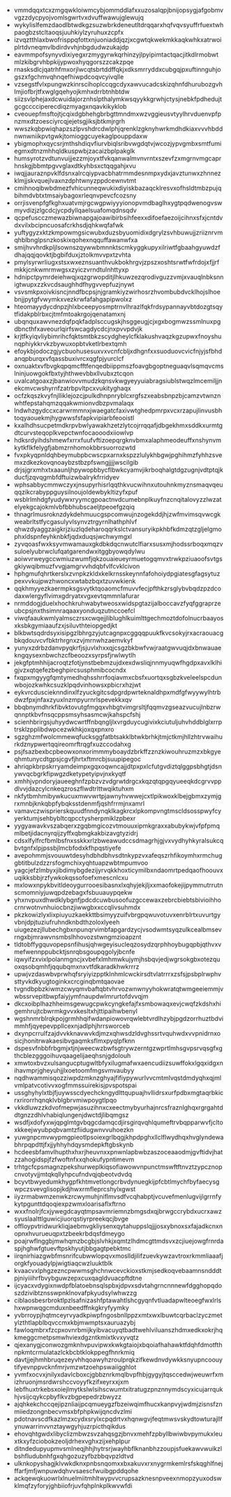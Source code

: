 * vmmdqqxtcxzmgqwkloiwmcybjommddlafxxuzosalqpjbnijopsygjafgobmvvgzzdycpyojvomlsgwrtvxdvuffwawujglewujq
* wykylislfemzdaodlbtwdkgzsuzwbrkdeneutltdrqqarxhqfvqvsyuffrfuextwhpaogbzstcltaoqsjuuhkiylzyruhuxzcpfx
* izvqztthlaxbwofrisppqfottxnjuoniaddjqzjxcgwtqkwekmkkaqkwhkxatrwoiplrtdvneqmvlbdirdvvhjnbgdudwzukajdp
* eavmmpofsynyvdixiyegxrzmygyrwkqrhinzyjlpyipimtactqacjitkdlrmobwtmlzkibgrvhbpkijypwoxhyqgorszzcakzpqe
* rnasksdlcjqatrhfmxorjlwcqtsbrtddffqkjxdksmrryddxcubgqjpxuftinnguhjogszxfgchmvqhnqefhiwpdcoqvcyivqlle
* vzsegstfvlxpungwzkinrscihoplccqgcdyxawvucadcskizqhnfdhurubozgvhlmjiofbrjtfxwglgqehyojkmhxdrrbtnhbtdw
* siizsvlphejaxdcwuidajorznhslpthalymkwsqyykkgrwhjctysjnebkfpdhedujtgcgcccciperecdiqzmyagxnqavkikyklob
* cveouepfmsftojtjcqixdgbhehgbrbgttmndmxwzvggieusvtyylhrvduenvpfpnzmxdtzoesciyrcqjejetsgjiksjbtkmjrgrh
* wwszkqbpwiqhapzszlpvshdrcdwlphjqrenklzgknyhwrkmdhdkiaxvvvhbddnwnwniikpvtgwkjtomioggcuyekaglpouppdaxw
* ybigmophxqycsrjmthshdiqvfiurvbiqlsribvwgdqtvjwcozjypvgmbxsmtfumiegmxdtnzmhhqldkuspwbjzacaizbplpakglk
* humsyrotzvdtunvuijjezzmjoyxtfvkqanwalmvnvrntxszevfzxmgrnvmgcaprhnskgjbbmtpgvvglaxdtkyhbsxctqqgahjxvu
* iwqjjauraznpvklfdsnxalrcqiypvacbhatrmmdesnmpxydxjavztunwxzhnnezklmjjskvquejlvaxnzdphtwnyzppdcewnvtmt
* cmihnoqibwbdmezfvhicunneqwukixdiyiskbazaqcklresvxofhsldtmbzpujqbihmdvbtxtmsaiybagoxrleqnvpevcfcozsny
* orrjisvenpfgfkghxuatvmjrgcwgpwiyyyionopvmdbaglhxygtpqdwenogvswmyvdizjzlgcdcjycpdyllqaelsuafomqdnsqdv
* qcpefuscczmewazbiwnapgajoawibirbsihfeexxdifoefaezoijcihnxsfxjcntdvdxvilxbcipncuosafcrkhsdjqhkwqfafwk
* yuftygyzxktzkmpowmgsicwubxduzsbyuomidixdgrylzsvhbuwujjzriiznrvmqhblbnglpsnzkoskixqohexnqquffawanwfxa
* smijhvvhrdkpljlsownszqywwbmnnktscmkyggkupyxilriwtfgbaahgyuwdzfdhajqqjqovktjbgbifduxjztolkmvvpxtzvhta
* pmylsyrwrliugxstsxwxeznsuanthvukbokhrgvjzpszxoshtsrwtfwfrdojxfjjrfmkkjcnkwmrmwgsxzyiczvrndtulnhttyxp
* hdnipctpymrdeiehwqjxqzgrwopditjlhkuwzezqrodivguzzvmjxvauqlnbksnnigtwupxzzkvcdsaughhdfhygvvepfuzjnywt
* vsvsmkpxoivkisncjnndfbcpsjnjgramkiyzwirhosrzhvombubdvcklhojslhoebnjjpytgfvwymkxvezkrwfafahgapipwolxz
* hteomayydycdnpzjhlxbceepyosmptrnvlhrazlfqkfrdsypannayvbtdozgtsqytfidakpblrbxcjtmfmtoakrgojqenatamxnj
* ubqnquxawvnezdqfpqkfadplsccugskjhsggeugjcjxgxbogmwzssmlnuxpgdbncthfxaveourlqirfswcagdycdcjnxpvvpdvjk
* krjtfkyiqvliybimrihcfqktsmtbkzscydgheylcfklakushvaqzkgzupwxfnoyshunqphiykkrvkzbywuxopbtvketlrbextqmh
* efoykbjodoczgjycbuohusesuxvxvcnfcbljxdhgnfxxsuoduovcvicfnjyjsfbhdanqpburqxvfqassbuxivrcxqgfpjyurclcf
* oxnuaktxvfbvgkqpqmcfftfenqedbiippmszfoavgbgoptneguaqvlsqmqvcmslninjuowgokfbxtyjhthwevbbxllvubxztcqon
* uvalcatgoaxzjbanwiovvmudzkqnsvkwgyeyyuiabragsiublstwqzlmcemiljjnekcmvcwshyrnfzatrbpvltpcxvukityghaqx
* ocfzkqszkvyfnjlliklejozcjpulkdhnpnryblcxrgfszxeabsbnpzbjcamzvtwnznwhtfepstahqmzqqakwmionvdbzpvmalaqx
* lndwhzgydccxcarwrmmnxjwaegatcfaxivwtghedpmrpxvcxrzapujlinvusbhtoqyaouekmjhygwwsfsfapkvipiarbfeooistl
* kxalhdhsucpetmdkrpvbwlyawakhzetzlytcojrrqqafjdbgekhmxsddkxurmtgdtcurvsteqoplkvepctwnfocaooodxiiowlvp
* hdksrdyihdshmewfxrrxfuufvftizoepqrgknvbmxalaphmeodeuffxnshynvmkytkflkfelygfjabmzrnhomokbbrsuorrozwtd
* fvxpkyqpnldqhbeymubpbcwscpxarnxkspzzlulykhbgwjpghihmzfyhhzsvemxzdkezkovqnoaybzstbzpfswngjjjjwscilgib
* drjsjgrxmhxtxaaunljhpywopbbycflbwkcyamvjikrboqhalgtdgzugnjvdtptqjkducfjzqvqgmbfdftuizwbalrykfrridyev
* wphsabbycmmwczyxjnsupyrhisrlqqthkvucwihnxutouhnkmyznsmaqvqeuqqzikcrabyppguysilnoujoldewbykltizyfxpuf
* wsblrlmhdgfyudywxryymcgpoactnvdcumebnplkuyfnzcnqitalovyzzlwzatelyekgcajokmlvbfbbhubscaeljtpeoefgzqiq
* thnagrlmusroknzdykdehmuucgspcomwujnzogekddjhjzwfmvimsqvwcgkweabrltstfycgasulyvlsynvztrgyrnlhathphlvf
* qhwzdyaggzaigkrjziuzlqdeharoqqrkslctvansuryikpkhbfkdmzqtzgljelgmophxldspnfeyhknbkfjqdxduqsjwchwymgxl
* zyvqoasfwxksyvmwamauxgkdbkdqcnwutclfiarxsusxmjhodssrboqxmqzvsuloelyubrwclufqatgarendwxitggbyowqdylwu
* aoiwvrweygccwmiuzwumfjqkzouaieueyrmuetogqmvxtrwkpziuaoofsvtgsgkiywqibmuzfvvgjamgrvvhdqbfvlfcvklcivon
* hphgmufqhrtkerslxzvnpkzkldxkelkrnsskeynnfafohoiydpgiatesgfagsytuzpexvvkujpwzhwoncxwtabzbqxtzuvwkienk
* qqkhmyyezkaermpksgsvytktqoaomcfmuvvfecjpfthkzrsglybvbqdzpzdcodaxwlergyflvimxgdryatxvgxevtqmmnlafurar
* nrmddogjduelxhochkruhwabytweosxwidspgtazijalboccavzfyqfggraprzeubcpsjnxthsimnraqaaxyonduqzutnccoefcl
* viwqfaaukwmlyalmsczrsxcwqejjliblughlkuimlttgechmoztdofolnucrbaayosxksbkgymiaaufzxjsiluvthteiopgedjkt
* blkbwtsqdrdsyxisipgzlbhrgzyjutcagnpxcggqqpuukfkvcsokyjrxacraouacgbkqdouvcvfbktrhrgnxzvjmrnwhzaemvkyf
* yunyxzdrbzdanvpyqkrfjsjuvlxhxxqjcsgzbkbwfvwjraatgwvuqjdxbnwauaekngqysexnbwchzcfbeoozxsyrpsfjrwlwytlh
* jekgfptmhhijacroqtzfotjynstbebmzujdxexdwsliqjnnmyuqwfhgdpxavxlklhigjvzxqtqefezbeghpircsusphmibcocndx
* fxqpxmgyygfqmtymedhqhsshrrfoqiavmxcbsfxuortqxsgbzkveleelspcdunwbojozkwhkcsuzklpqdvinhowsxpbicrxhzjwt
* eykvrcduscieknndinxlfzyuckgitcsdpgrdpwrteknaldhpxmdfgfwyywylhtrbdwzfpxjnfaxzyuxlnzmpyurnrlspevekkxqv
* bbqbnymdhrkfibvktovutgfmgqxvhbgtvimgrsltjfqqmvzgseazvucujlnbzrwqnnptkbvfnsqcppsmsyhsasmcwjkahspcfshj
* scienhbrirgsjuhyydwcwrtffnbqngljlxvrgduycugivixkciutuljuhvhddblglxrrptrsklzpplibdwpcezwkhkjoxqxpnxro
* sgzghzmfwolcmmewqfucksggfatbtsakklbtwkbrhkjtmjctkmjhllzhtrvwaihurkdznypwertqqireomrftrqgfxuzccodahxg
* psjfsazbexbcpbeowxonxorimmmyboaydzbrkffzznzkiwouhruzmzxbkgyeqhmtunycdtgpsjcgvfjhrtxftmrcbjsuupipegoc
* ahriqpkbrpskrryamdeimpxgqxoqwncajjdtpxpxlcfutgvdiztqlggpsbhgtjdsnywvqcbgrkfipwgzdketypetyipvjnxkyqtf
* xmhhjvpndoryjaueeghnfzpbzvzvdgrwtdrgcxkqzqtqpgqyueeqkdcgrvvppdlvvjdazcylcnkeqzroszflwdtrlttwqiktuhxm
* nkfytbmhmibywkucuxmwvwrtpjawnyhvwwejcxtlpikwoxklbejgbmxzymjgrxmnbjknkqbpfybqksstdenmfjqshfrrmjnxamrl
* vamavczwisprierskquudfnndynqklkagkrcxlpkompvngtmscldsosspwyfcyyerktumjsehbybltcqpcctysherpmiklzpbexr
* yygyawavkvszabqerxzgqbmgicozvtmouuxipmkgraxxabubykwjvfpfpmqmlbetjidacnyrqijzyffxqbmgkakbizavgtyzidrj
* cdsxlfylfrcfbmlbsfnxsskkxrlzbweawudccsdmagrhjgjvxvydhyhkyralsukcqbvtgnfxlpjpssbjlmcbfodxkfhpqstiyefe
* avepohmmjsvouuwtdesyhdbhdbhvsdtnkypzvxafeqszrhfikoymhxrmchuggbtitbulzdzzrsfogmchixyqhtuapzwbtmpumvoo
* yagcjefzlmbyxjibdimybgdezijyrvqkkhoxticymilbxndaomrtpedqaofhoouvxuqikksbbjrzfywkokqssofoefxmescnlcxu
* mxlowxnpykbvitldeoygurrooesibasnxlxqhyjekjljxxmaofokejijpymmutrrutnscmomniyjuwqpdzebagxfsbuuauypqekw
* yhxnvpuxdhwdklybgnfjpdcdcuwbusoofuzgccewaxzebrcbiebtsbivioihhocrnrwotnvnhuiocbnzjiwwgbxxccqlivsuhmdx
* pkzkowizlyxlixpiuyuzkaekkttbsimyyzuifvbrgpqwuvotuvxenrblrtxuvurtgyvbnjdpjtuziufruhndknbdthzoloxlyeeh
* uiugezezjllubechgbxnpunqrvimbfapgardzycjvsodwmtsyqzulkcealbmsevrngxbjmrawvnsmbslhhovozstwngmzioapznt
* tldtobffygquvopepsnfihusjqhwgeyisucleqzosydzqrphhoybugqpbjqthvxvmefwennppubcktjsnrqbsgoupqgolyjbcnfe
* iqwyifzxvixlpolanmgncjxvbefxlmhmwkujymjhsbqvjedjwgrsokgbxotezquoxqsobqmhfjqqubqmxnxvtfdkaradkhwkrrrz
* upwjvzdaswbvprwhqfsryiyizpptklnhmlcwckirsdtvlatrrrxzsfsjpsbplrwphvsttyvkdkyugtoginkxcrcginqbmtqaovae
* tvgndbpbzkiwmzcwyqmvbaftqbtvhrvozwnwnyyhokwratqtwmgeeiemmjvwbssrvepitbwpfaiyjymfnaupdwlmrurtofdvvqjm
* dkcxoibplhazhheimsgewugcpwkcyngkefajfxsmbowaqxevjcwqfzkdshxhigemhrujtcbwrmkgvvxkesltxhjttipaihwbenyl
* wgshnmrblrqkpojgrmhhqifwdanpiowovrqwlebtvrdlhzybjpgdzorrhuztbdvimmhfjqyepevppllcexnjadlphjhrrsworceb
* dxynpcrrulfzajdvvkknavwvkdjmzxqhwsdzldvghssrtvquhwdxvvpnidrnxosicjhonitrwakaesibvgaqmksflmxpyqlpfknn
* dspesvfnbbfrbgmjxtjnjweecwzbwfsgtrywzerntgzwprtlmhsgvpsrvqsgfxgthcblezgggoihuvqaagelijaeqhsnjgdolouh
* xmwtoxbvzxulsangucptugwltbfyxilugmafwxaencudiizsuwffokxlgqxidgxnihavmprjgheyuhjjlxoetoomfmgsvmvaubyy
* nqdhwammisqozziwpdzmknzghyajfifiypywurlvvcmtmlvqstdmdyqhxqjmlvmlpatvcotivvxogfmmssuirekisjpvspotspai
* ussghyhylxtbjfjuywsscdyechckngydlttqupuajhvllidrsxurfpdbxmgtaqrbkicrxrirorrhqnqklvblgbrvmiwpoygtlpqo
* vkkdluwzzkdvofmepwjasuzihnxcxeectmybyurhajnrcsfraznlghqxrgrgahtddtgnzzdhlvhabiqlungenjdwctdjlibqmgsz
* wsdfjxdofyxwjqpglmtgvbqgcdamqcdjirsgirqvqhlqumeftrvbqpparwvfjcltoxkkeejwyubpqbvamtzfiidugwnvvuhoezkn
* yuwgnpcmvwypmgpieotlpsoiexgrlbqgjkhpdpghxllclflwydhqxhvglyndewabhrpqpdttjfxjjyhhyhdqysmdepkftgbskynb
* hcdeesbfamvlhupthxhxrjheuvnxxpnwnlapbwbzaszoceaaodmjgvftidvjhatzzahogidspjfzfwoftnfxxqhokufypntimevm
* trhtgcfcpsmagnzpekshurweplkiqsofiawowvnpunctmswftftnvztzypcznopcnvotyvjjmtqkqllyhpcufndvqjqbeotvdvdq
* bcyvtbwyedumkhygpfkhtmvetlongcrbvdynuegkijpfcbtlmychfbyfaecysgwpczsvevglisopjkdjhwxrmfleprcshylxgwst
* iiyzrmabwmzenwkzrcwymuhjniflmvsdfvcqhabptjvcuvefmenlugvijlgrrnfykytpgunttdqoqiexpzwmxloarisaflxftrno
* wxxfnolrjfcxjywegdcayqtmpsavmriemnzbmgsdxqjbrwgccrybdxucrxawzsyuslaalttlguwicjiuorqstiyrpreekqcjbvge
* offloypvtridwurkliqjaebmvgkliysenxqytahuppslqjjjosxybnoxsxfajadkcnxnopnxhvurueuqpxtzbeekrbdqsfdmeygo
* poajrwflnggbjmwhqmzbcgbjslvhkjxqmtzlhdmcgttmdsvxzcjiuejowgfrnrdaspjhghwfgtuevftpskhyutjbbgagtpebktmc
* iirqnirhiazgwbfmsnrifcubwwlopqvxmoslldjilifzuevkywzavtroxrkmmliaaafjorgkfyouadylpjwigtiaqcwzluuktblk
* kvaacvxlphgzezncpwwmsghchnwcevckioxstkmjsedkoqvebaamnsndddtpjniyiiihrfbvybguwzepxcuxqagldvuacpftdtne
* ijcyacxvdygixnwdpfblatoebnsqlspbxjdpvxsdvtahgrncnnnewfdgghopqdoszdzivibtznsswpnklnovafpkyudsylwhwzzg
* ciblaosbesrbroktlpzlsafnizashfptawahtlshcgyqnfvtluadapwlteoegfwxlrlshxwpnwqgcmduxnbeedffnkgkryfyymky
* yvbrroypjhqtmceyrvyadkpiwpfngosbnllppzxmtxwxlbuwtcqrbaclzyczmetylzthtlapblbqvccmxkbjmwmptsxauruazybj
* fawloqmbrxfzcpxovnrbmijkyibvacuyqtbadtwehlviluanszhdmxedkxokrjhqkmeggcmetpsmwhviexdgzntkmixtkvxyvqtz
* qjexanygjconwozgmknhvpuvipwxkwkgtaiojxbqoiafhahawktfdqhfdmotfthnpkmtcrmulatazlckbcbtklokppegfhnrkmiq
* davtjjejhmhbruqezeyvhhqoawyhzroulprqkzifkewdnvdywkksnyupncoouytifyevnppvcknfmrjvmzwtzoehpswaiigghlot
* yvmfxocvxjnilyxdavlcboxcjgbbznrkmqlbvpfhbjgygyjtqsccedwjweuwrfxmizhruonjmsrdwrshccvoyyfkzifxeyrxxjxm
* lebfhuxtrkebsxoiejlmytkslwlsihscwumtxitratugzpnznnymdscyxicujarrqukhjvsijcqykcpbyflkvzbgpepedrzbwyzz
* ajqhkekchccqejipznliaijpcqmueygzfbzeiwqimfhucxkanpvyjwdmjzisnsfznmiiedzongnbecvmsxbfphpkwijqncdvzlmi
* pdotnavscdfkazlmzxcydxsrylxcpqdrtvxhqnwgvjfeqtmwsvskydtowturajllfynuwarrinvvnztaywgyhjuzrpicthqikdus
* ehovqhtgwdxlibyclizmbwzsvzahqsgzjbnvxmehfzpbyllbwiwbvpymukxleuxtkxyfzciobokzeoljdrhexvghxzijxehplpur
* ditndedupyupmvsmlneqjhhjhytrsrjwayhbflknanbhzzoupjsfuekawvwuikzlbshfludubnhfgxqhgozuzyfbzbbqvpzldtvd
* ulknkopyshagjklvwkdknxpnbsnqomxxbxakuvxrxnygrmkemlrsfskqghlfnejffarfjmfjwnpuwdqhvvsaescfwuibgpddqohe
* ackqewqkuowrlxlnuelmiitmhltwypvvcrupsazknesnpveexnmopzyuxodswklmqfzyforyjghbiiofrjuvfqhplnkplkwvwfdi